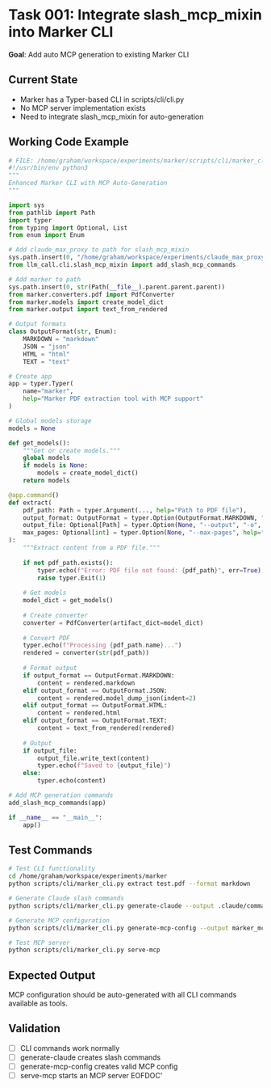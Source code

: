 # Task 001: Integrate slash_mcp_mixin into Marker CLI

**Goal**: Add auto MCP generation to existing Marker CLI

## Current State
- Marker has a Typer-based CLI in scripts/cli/cli.py
- No MCP server implementation exists
- Need to integrate slash_mcp_mixin for auto-generation

## Working Code Example

```python
# FILE: /home/graham/workspace/experiments/marker/scripts/cli/marker_cli.py
#!/usr/bin/env python3
"""
Enhanced Marker CLI with MCP Auto-Generation
"""

import sys
from pathlib import Path
import typer
from typing import Optional, List
from enum import Enum

# Add claude_max_proxy to path for slash_mcp_mixin
sys.path.insert(0, "/home/graham/workspace/experiments/claude_max_proxy/src")
from llm_call.cli.slash_mcp_mixin import add_slash_mcp_commands

# Add marker to path
sys.path.insert(0, str(Path(__file__).parent.parent.parent))
from marker.converters.pdf import PdfConverter
from marker.models import create_model_dict
from marker.output import text_from_rendered

# Output formats
class OutputFormat(str, Enum):
    MARKDOWN = "markdown"
    JSON = "json"
    HTML = "html"
    TEXT = "text"

# Create app
app = typer.Typer(
    name="marker",
    help="Marker PDF extraction tool with MCP support"
)

# Global models storage
models = None

def get_models():
    """Get or create models."""
    global models
    if models is None:
        models = create_model_dict()
    return models

@app.command()
def extract(
    pdf_path: Path = typer.Argument(..., help="Path to PDF file"),
    output_format: OutputFormat = typer.Option(OutputFormat.MARKDOWN, "--format", "-f", help="Output format"),
    output_file: Optional[Path] = typer.Option(None, "--output", "-o", help="Output file path"),
    max_pages: Optional[int] = typer.Option(None, "--max-pages", help="Maximum pages to process")
):
    """Extract content from a PDF file."""
    
    if not pdf_path.exists():
        typer.echo(f"Error: PDF file not found: {pdf_path}", err=True)
        raise typer.Exit(1)
    
    # Get models
    model_dict = get_models()
    
    # Create converter
    converter = PdfConverter(artifact_dict=model_dict)
    
    # Convert PDF
    typer.echo(f"Processing {pdf_path.name}...")
    rendered = converter(str(pdf_path))
    
    # Format output
    if output_format == OutputFormat.MARKDOWN:
        content = rendered.markdown
    elif output_format == OutputFormat.JSON:
        content = rendered.model_dump_json(indent=2)
    elif output_format == OutputFormat.HTML:
        content = rendered.html
    elif output_format == OutputFormat.TEXT:
        content = text_from_rendered(rendered)
    
    # Output
    if output_file:
        output_file.write_text(content)
        typer.echo(f"Saved to {output_file}")
    else:
        typer.echo(content)

# Add MCP generation commands
add_slash_mcp_commands(app)

if __name__ == "__main__":
    app()
```

## Test Commands

```bash
# Test CLI functionality
cd /home/graham/workspace/experiments/marker
python scripts/cli/marker_cli.py extract test.pdf --format markdown

# Generate Claude slash commands
python scripts/cli/marker_cli.py generate-claude --output .claude/commands

# Generate MCP configuration
python scripts/cli/marker_cli.py generate-mcp-config --output marker_mcp.json

# Test MCP server
python scripts/cli/marker_cli.py serve-mcp
```

## Expected Output

MCP configuration should be auto-generated with all CLI commands available as tools.

## Validation

- [ ] CLI commands work normally
- [ ] generate-claude creates slash commands
- [ ] generate-mcp-config creates valid MCP config
- [ ] serve-mcp starts an MCP server
EOFDOC'